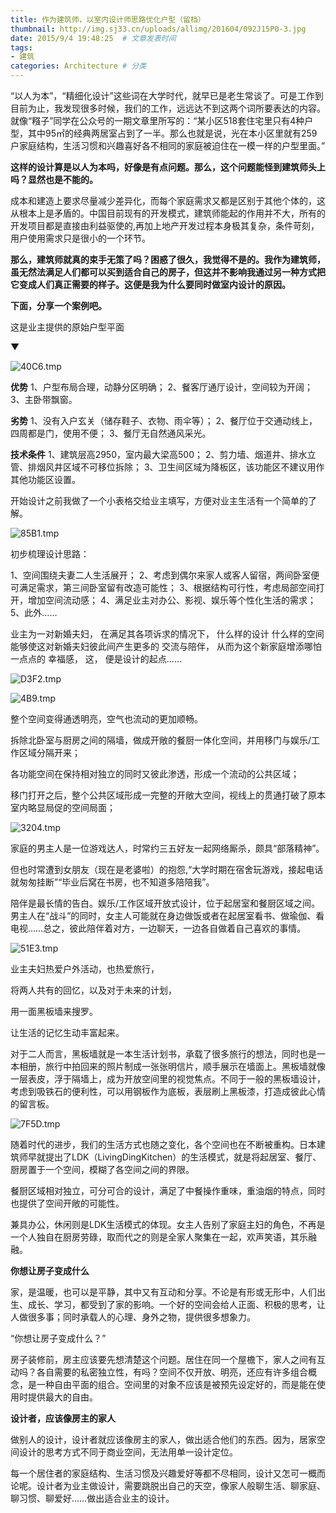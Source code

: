 ```yaml
---
title: 作为建筑师，以室内设计师思路优化户型（留档）
thumbnail: http://img.sj33.cn/uploads/allimg/201604/092J15P0-3.jpg
date: 2015/9/4 19:48:25  # 文章发表时间
tags:
- 建筑
categories: Architecture # 分类
---
```

“以人为本”，“精细化设计”这些词在大学时代，就早已是老生常谈了。可是工作到目前为止，我发现很多时候，我们的工作，远远达不到这两个词所要表达的内容。就像“糨子”同学在公众号的一期文章里所写的：“某小区518套住宅里只有4种户型，其中95㎡的经典两居室占到了一半。那么也就是说，光在本小区里就有259户家庭结构，生活习惯和兴趣喜好各不相同的家庭被迫住在一模一样的户型里面。”



 **这样的设计算是以人为本吗，好像是有点问题。那么，这个问题能怪到建筑师头上吗？显然也是不能的。**



<!-- more -->



成本和建造上要求尽量减少差异化，而每个家庭需求又都是区别于其他个体的，这从根本上是矛盾的。中国目前现有的开发模式，建筑师能起的作用并不大，所有的开发项目都是直接由利益驱使的,再加上地产开发过程本身极其复杂，条件苛刻，用户使用需求只是很小的一个环节。

**那么，建筑师就真的束手无策了吗？困惑了很久，我觉得不是的。我作为建筑师，虽无然法满足人们都可以买到适合自己的房子，但这并不影响我通过另一种方式把它变成人们真正需要的样子。这便是我为什么要同时做室内设计的原因。**



**下面，分享一个案例吧。**

这是业主提供的原始户型平面

▼



 ![40C6.tmp](作为建筑师，以室内设计师思路优化户型\40C6.tmp.jpg)

<!-- more -->

**优势**
1、户型布局合理，动静分区明确；
2、餐客厅通厅设计，空间较为开阔；
3、主卧带飘窗。

**劣势**
1、没有入户玄关（储存鞋子、衣物、雨伞等）；
2、餐厅位于交通动线上，四周都是门，使用不便；
3、餐厅无自然通风采光。

**技术条件**
1、建筑层高2950，室内最大梁高500；
2、剪力墙、烟道井、排水立管、排烟风井区域不可移位拆除；
3、卫生间区域为降板区，该功能区不建议用作其他功能区设置。

开始设计之前我做了一个小表格交给业主填写，方便对业主生活有一个简单的了解。



  ![85B1.tmp](作为建筑师，以室内设计师思路优化户型\85B1.tmp.jpg)

初步梳理设计思路：

1、空间围绕夫妻二人生活展开；
2、考虑到偶尔来家人或客人留宿，两间卧室便可满足需求，第三间卧室留有改造可能性；
3、根据结构可行性，考虑局部空间打开，增加空间流动感；
4、满足业主对办公、影视、娱乐等个性化生活的需求；
5、此外……

业主为一对新婚夫妇，
在满足其各项诉求的情况下，
什么样的设计
什么样的空间
能够使这对新婚夫妇彼此间产生更多的
交流与陪伴，
从而为这个新家庭增添哪怕一点点的
幸福感，
这，
便是设计的起点……



  ![D3F2.tmp](作为建筑师，以室内设计师思路优化户型\D3F2.tmp.jpg)

 ![4B9.tmp](作为建筑师，以室内设计师思路优化户型\4B9.tmp.jpg)

 整个空间变得通透明亮，空气也流动的更加顺畅。

拆除北卧室与厨房之间的隔墙，做成开敞的餐厨一体化空间，并用移门与娱乐/工作区域分隔开来；

各功能空间在保持相对独立的同时又彼此渗透，形成一个流动的公共区域；

移门打开之后，整个公共区域形成一完整的开敞大空间，视线上的贯通打破了原本室内略显局促的空间局面；

 ![3204.tmp](作为建筑师，以室内设计师思路优化户型\3204.tmp.jpg)

家庭的男主人是一位游戏达人，时常约三五好友一起网络厮杀，颇具“部落精神”。

但也时常遭到女朋友（现在是老婆啦）的抱怨,“大学时期在宿舍玩游戏，接起电话就匆匆挂断”“毕业后窝在书房，也不知道多陪陪我”。

陪伴是最长情的告白。娱乐/工作区域开放式设计，位于起居室和餐厨区域之间。男主人在“战斗”的同时，女主人可能就在身边做饭或者在起居室看书、做瑜伽、看电视……总之，彼此陪伴着对方，一边聊天，一边各自做着自己喜欢的事情。

 ![51E3.tmp](作为建筑师，以室内设计师思路优化户型\51E3.tmp.jpg)

 

业主夫妇热爱户外活动，也热爱旅行，

将两人共有的回忆，以及对于未来的计划，

用一面黑板墙来搜罗。

让生活的记忆生动丰富起来。

对于二人而言，黑板墙就是一本生活计划书，承载了很多旅行的想法，同时也是一本相册，旅行中拍回来的照片制成一张张明信片，顺手展示在墙面上。黑板墙就像一层表皮，浮于隔墙上，成为开放空间里的视觉焦点。不同于一般的黑板墙设计，考虑到吸铁石的便利性，可以用钢板作为底板，表层刷上黑板漆，打造成彼此心情的留言板。



  ![7F5D.tmp](作为建筑师，以室内设计师思路优化户型\7F5D.tmp.jpg)

随着时代的进步，我们的生活方式也随之变化，各个空间也在不断被重构。日本建筑师早就提出了LDK（LivingDingKitchen）的生活模式，就是将起居室、餐厅、厨房置于一个空间，模糊了各空间之间的界限。

餐厨区域相对独立，可分可合的设计，满足了中餐操作重味，重油烟的特点，同时也提供了空间开敞的可能性。

兼具办公，休闲则是LDK生活模式的体现。女主人告别了家庭主妇的角色，不再是一个人独自在厨房劳碌，取而代之的则是全家人聚集在一起，欢声笑语，其乐融融。



**你想让房子变成什么**

家，是温暖，也可以是平静，其中又有互动和分享。不论是有形或无形中，人们出生、成长、学习，都受到了家的影响。一个好的空间会给人正面、积极的思考，让人做很多事；同时承载人的心理、身外之物，提供很多想象力。

“你想让房子变成什么？”

房子装修前，房主应该要先想清楚这个问题。居住在同一个屋檐下，家人之间有互动吗？各自需要的私密独立性，有吗？空间不仅开放、明亮，还应有许多组合概念，是一种自由平面的组合。空间里的对象不应该是被预先设定好的，而是能在使用时提供最大的自由。

**设计者，应该像房主的家人**

做别人的设计，设计者就应该像房主的家人，做出适合他们的东西。因为，居家空间设计的思考方式不同于商业空间，无法用单一设计定位。

每一个居住者的家庭结构、生活习惯及兴趣爱好等都不尽相同，设计又怎可一概而论呢。设计者为业主做设计，需要跳脱出自己的天空，像家人般聊生活、聊家庭、聊习惯、聊爱好……做出适合业主的设计。

